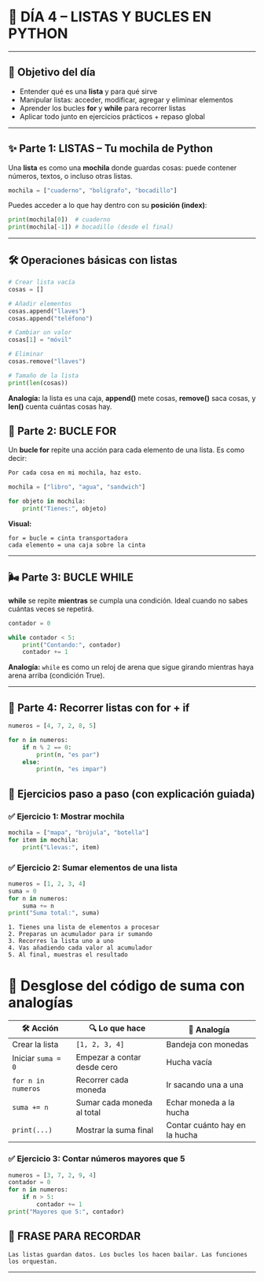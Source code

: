 # 🧠 DÍA 4 – LISTAS Y BUCLES EN PYTHON

---

## 🌟 Objetivo del día

* Entender qué es una **lista** y para qué sirve
* Manipular listas: acceder, modificar, agregar y eliminar elementos
* Aprender los bucles **for** y **while** para recorrer listas
* Aplicar todo junto en ejercicios prácticos + repaso global

---

## ✨ Parte 1: LISTAS – Tu mochila de Python

Una **lista** es como una **mochila** donde guardas cosas: puede contener números, textos, o incluso otras listas.

```python
mochila = ["cuaderno", "bolígrafo", "bocadillo"]
```

Puedes acceder a lo que hay dentro con su **posición (index)**:

```python
print(mochila[0])  # cuaderno
print(mochila[-1]) # bocadillo (desde el final)
```

---

## 🛠️ Operaciones básicas con listas

```python
# Crear lista vacía
cosas = []

# Añadir elementos
cosas.append("llaves")
cosas.append("teléfono")

# Cambiar un valor
cosas[1] = "móvil"

# Eliminar
cosas.remove("llaves")

# Tamaño de la lista
print(len(cosas))
```

**Analogía:** la lista es una caja, **append()** mete cosas, **remove()** saca cosas, y **len()** cuenta cuántas cosas hay.


## 🔄 Parte 2: BUCLE FOR

Un **bucle for** repite una acción para cada elemento de una lista. Es como decir:

 ```python
 Por cada cosa en mi mochila, haz esto.
 ```

```python
mochila = ["libro", "agua", "sandwich"]

for objeto in mochila:
    print("Tienes:", objeto)
```

**Visual:**

```text
for = bucle = cinta transportadora
cada elemento = una caja sobre la cinta
```

---

## 🌬️ Parte 3: BUCLE WHILE

**while** se repite **mientras** se cumpla una condición. Ideal cuando no sabes cuántas veces se repetirá.

```python
contador = 0

while contador < 5:
    print("Contando:", contador)
    contador += 1
```

**Analogía:** `while` es como un reloj de arena que sigue girando mientras haya arena arriba (condición True).

---

## 🔎 Parte 4: Recorrer listas con for + if

```python
numeros = [4, 7, 2, 8, 5]

for n in numeros:
    if n % 2 == 0:
        print(n, "es par")
    else:
        print(n, "es impar")
```


## 🔹 Ejercicios paso a paso (con explicación guiada)

### ✅ Ejercicio 1: Mostrar mochila

```python
mochila = ["mapa", "brújula", "botella"]
for item in mochila:
    print("Llevas:", item)
```

### ✅ Ejercicio 2: Sumar elementos de una lista

```python
numeros = [1, 2, 3, 4]
suma = 0
for n in numeros:
    suma += n
print("Suma total:", suma)
```
```
1. Tienes una lista de elementos a procesar
2. Preparas un acumulador para ir sumando
3. Recorres la lista uno a uno
4. Vas añadiendo cada valor al acumulador
5. Al final, muestras el resultado
```
# 🧠 Desglose del código de suma con analogías

| 🛠️ Acción                 | 🔍 Lo que hace                      | 🧠 Analogía                          |
|--------------------------|------------------------------------|-------------------------------------|
| Crear la lista           | `[1, 2, 3, 4]`                      | Bandeja con monedas                 |
| Iniciar `suma = 0`       | Empezar a contar desde cero         | Hucha vacía                         |
| `for n in numeros`       | Recorrer cada moneda                | Ir sacando una a una               |
| `suma += n`              | Sumar cada moneda al total          | Echar moneda a la hucha            |
| `print(...)`             | Mostrar la suma final               | Contar cuánto hay en la hucha      |

### ✅ Ejercicio 3: Contar números mayores que 5

```python
numeros = [3, 7, 2, 9, 4]
contador = 0
for n in numeros:
    if n > 5:
        contador += 1
print("Mayores que 5:", contador)
```
## 🔹 FRASE PARA RECORDAR

`Las listas guardan datos. Los bucles los hacen bailar. Las funciones los orquestan.`

---
